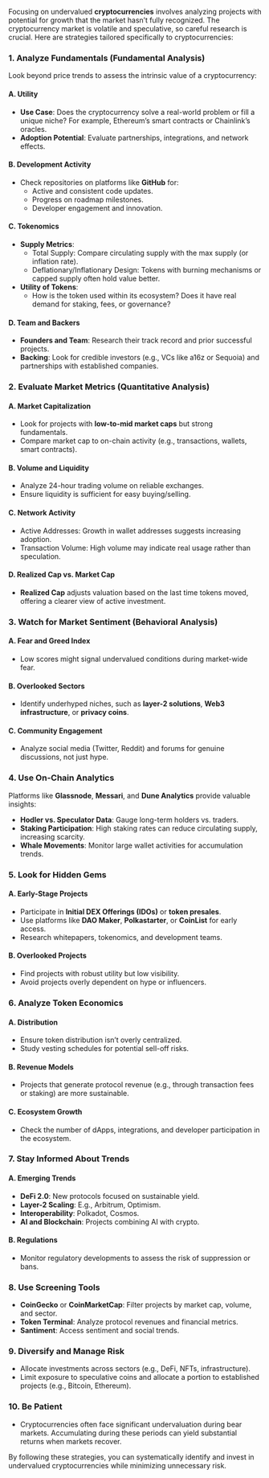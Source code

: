 Focusing on undervalued **cryptocurrencies** involves analyzing projects with potential for growth that the market
hasn’t fully recognized. The cryptocurrency market is volatile and speculative, so careful research is crucial. Here are
strategies tailored specifically to cryptocurrencies:

### **1. Analyze Fundamentals (Fundamental Analysis)**

Look beyond price trends to assess the intrinsic value of a cryptocurrency:

#### **A. Utility**

- **Use Case**: Does the cryptocurrency solve a real-world problem or fill a unique niche? For example, Ethereum’s smart
  contracts or Chainlink’s oracles.
- **Adoption Potential**: Evaluate partnerships, integrations, and network effects.

#### **B. Development Activity**

- Check repositories on platforms like **GitHub** for:
    - Active and consistent code updates.
    - Progress on roadmap milestones.
    - Developer engagement and innovation.

#### **C. Tokenomics**

- **Supply Metrics**:
    - Total Supply: Compare circulating supply with the max supply (or inflation rate).
    - Deflationary/Inflationary Design: Tokens with burning mechanisms or capped supply often hold value better.
- **Utility of Tokens**:
    - How is the token used within its ecosystem? Does it have real demand for staking, fees, or governance?

#### **D. Team and Backers**

- **Founders and Team**: Research their track record and prior successful projects.
- **Backing**: Look for credible investors (e.g., VCs like a16z or Sequoia) and partnerships with established companies.

### **2. Evaluate Market Metrics (Quantitative Analysis)**

#### **A. Market Capitalization**

- Look for projects with **low-to-mid market caps** but strong fundamentals.
- Compare market cap to on-chain activity (e.g., transactions, wallets, smart contracts).

#### **B. Volume and Liquidity**

- Analyze 24-hour trading volume on reliable exchanges.
- Ensure liquidity is sufficient for easy buying/selling.

#### **C. Network Activity**

- Active Addresses: Growth in wallet addresses suggests increasing adoption.
- Transaction Volume: High volume may indicate real usage rather than speculation.

#### **D. Realized Cap vs. Market Cap**

- **Realized Cap** adjusts valuation based on the last time tokens moved, offering a clearer view of active investment.

### **3. Watch for Market Sentiment (Behavioral Analysis)**

#### **A. Fear and Greed Index**

- Low scores might signal undervalued conditions during market-wide fear.

#### **B. Overlooked Sectors**

- Identify underhyped niches, such as **layer-2 solutions**, **Web3 infrastructure**, or **privacy coins**.

#### **C. Community Engagement**

- Analyze social media (Twitter, Reddit) and forums for genuine discussions, not just hype.

### **4. Use On-Chain Analytics**

Platforms like **Glassnode**, **Messari**, and **Dune Analytics** provide valuable insights:

- **Hodler vs. Speculator Data**: Gauge long-term holders vs. traders.
- **Staking Participation**: High staking rates can reduce circulating supply, increasing scarcity.
- **Whale Movements**: Monitor large wallet activities for accumulation trends.

### **5. Look for Hidden Gems**

#### **A. Early-Stage Projects**

- Participate in **Initial DEX Offerings (IDOs)** or **token presales**.
- Use platforms like **DAO Maker**, **Polkastarter**, or **CoinList** for early access.
- Research whitepapers, tokenomics, and development teams.

#### **B. Overlooked Projects**

- Find projects with robust utility but low visibility.
- Avoid projects overly dependent on hype or influencers.

### **6. Analyze Token Economics**

#### **A. Distribution**

- Ensure token distribution isn’t overly centralized.
- Study vesting schedules for potential sell-off risks.

#### **B. Revenue Models**

- Projects that generate protocol revenue (e.g., through transaction fees or staking) are more sustainable.

#### **C. Ecosystem Growth**

- Check the number of dApps, integrations, and developer participation in the ecosystem.

### **7. Stay Informed About Trends**

#### **A. Emerging Trends**

- **DeFi 2.0**: New protocols focused on sustainable yield.
- **Layer-2 Scaling**: E.g., Arbitrum, Optimism.
- **Interoperability**: Polkadot, Cosmos.
- **AI and Blockchain**: Projects combining AI with crypto.

#### **B. Regulations**

- Monitor regulatory developments to assess the risk of suppression or bans.

### **8. Use Screening Tools**

- **CoinGecko** or **CoinMarketCap**: Filter projects by market cap, volume, and sector.
- **Token Terminal**: Analyze protocol revenues and financial metrics.
- **Santiment**: Access sentiment and social trends.

### **9. Diversify and Manage Risk**

- Allocate investments across sectors (e.g., DeFi, NFTs, infrastructure).
- Limit exposure to speculative coins and allocate a portion to established projects (e.g., Bitcoin, Ethereum).

### **10. Be Patient**

- Cryptocurrencies often face significant undervaluation during bear markets. Accumulating during these periods can
  yield substantial returns when markets recover.

By following these strategies, you can systematically identify and invest in undervalued cryptocurrencies while
minimizing unnecessary risk.